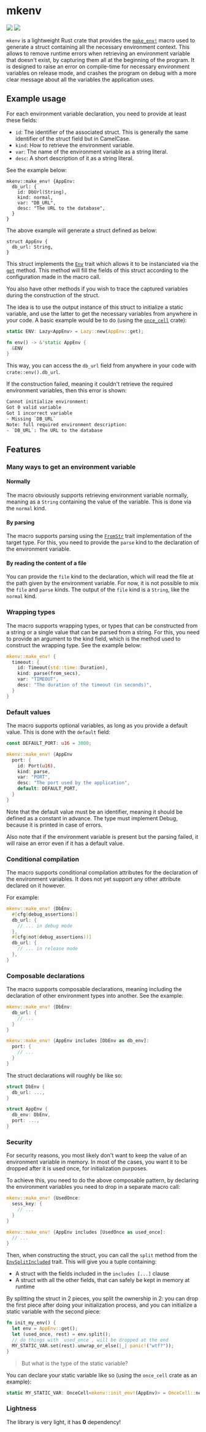 # mkenv

![](https://img.shields.io/crates/v/mkenv?style=flat-square) ![](https://img.shields.io/docsrs/mkenv?style=flat-square)

`mkenv` is a lightweight Rust crate that provides the [`make_env!`](https://docs.rs/mkenv/latest/mkenv/macro.make_env.html) macro used to generate a struct containing all the necessary environment context. This allows to remove runtime errors when retrieving an environment variable that doesn't exist, by capturing them all at the beginning of the program. It is designed to raise an error on compile-time for necessary environment variables on release mode, and crashes the program on debug with a more clear message about all the variables the application uses.

## Example usage

For each environment variable declaration, you need to provide at least these fields:
- `id`: The identifier of the associated struct. This is generally the same identifier of the struct field but in CamelCase.
- `kind`: How to retrieve the environment variable.
- `var`: The name of the environment variable as a string literal.
- `desc`: A short description of it as a string literal.

See the example below:

```rust,ignore
mkenv::make_env! {AppEnv:
  db_url: {
    id: DbUrl(String),
    kind: normal,
    var: "DB_URL",
    desc: "The URL to the database",
  }
}
```

The above example will generate a struct defined as below:
```rust,ignore
struct AppEnv {
  db_url: String,
}
```

This struct implements the [`Env`]() trait which allows it to be instanciated via the [`get`]() method. This method will fill the fields of this struct according to the configuration made in the macro call.

You also have other methods if you wish to trace the captured variables during the construction of the struct.

The idea is to use the output instance of this struct to initialize a static variable, and use the latter to get the necessary variables from anywhere in your code. A basic example would be to do (using the [`once_cell`]() crate):

```rust
static ENV: Lazy<AppEnv> = Lazy::new(AppEnv::get);

fn env() -> &'static AppEnv {
  &ENV
}
```

This way, you can access the `db_url` field from anywhere in your code with `crate::env().db_url`.

If the construction failed, meaning it couldn't retrieve the required environment variables, then this error is shown:
```txt
Cannot initialize environment:
Got 0 valid variable
Got 1 incorrect variable
- Missing `DB_URL`
Note: full required environment description:
- `DB_URL`: The URL to the database
```

## Features

### Many ways to get an environment variable

#### Normally

The macro obviously supports retrieving environment variable normally, meaning as a `String` containing the value of the variable. This is done via the `normal` kind.

#### By parsing

The macro supports parsing using the [`FromStr`]() trait implementation of the target type. For this, you need to provide the `parse` kind to the declaration of the environment variable.

#### By reading the content of a file

You can provide the `file` kind to the declaration, which will read the file at the path given by the environment variable. For now, it is not possible to mix the `file` and `parse` kinds. The output of the `file` kind is a `String`, like the `normal` kind.

### Wrapping types

The macro supports wrapping types, or types that can be constructed from a string or a single value that can be parsed from a string. For this, you need to provide an argument to the kind field, which is the method used to construct the wrapping type. See the example below:

```rust
mkenv::make_env! {
  timeout: {
    id: Timeout(std::time::Duration),
    kind: parse(from_secs),
    var: "TIMEOUT",
    desc: "The duration of the timeout (in seconds)",
  }
}
```

### Default values

The macro supports optional variables, as long as you provide a default value. This is done with the `default` field:

```rust
const DEFAULT_PORT: u16 = 3000;

mkenv::make_env! {AppEnv
  port: {
    id: Port(u16),
    kind: parse,
    var: "PORT",
    desc: "The port used by the application",
    default: DEFAULT_PORT,
  }
}
```

Note that the default value must be an identifier, meaning it should be defined as a constant in advance. The type must implement Debug, because it is printed in case of errors.

Also note that if the environment variable is present but the parsing failed, it will raise an error even if it has a default value.

### Conditional compilation

The macro supports conditional compilation attributes for the declaration of the environment variables. It does not yet support any other attribute declared on it however.

For example:

```rust
mkenv::make_env! {DbEnv:
  #[cfg(debug_assertions)]
  db_url: {
    // ... in debug mode
  },
  #[cfg(not(debug_assertions))]
  db_url: {
    // ... in release mode
  },
}
```

### Composable declarations

The macro supports composable declarations, meaning including the declaration of other environment types into another. See the example:

```rust
mkenv::make_env! {DbEnv:
  db_url: {
    // ...
  }
}

mkenv::make_env! {AppEnv includes [DbEnv as db_env]:
  port: {
    // ...
  }
}
```

The struct declarations will roughly be like so:

```rust
struct DbEnv {
  db_url: ...,
}

struct AppEnv {
  db_env: DbEnv,
  port: ...,
}
```

### Security

For security reasons, you most likely don't want to keep the value of an environment variable in memory. In most of the cases, you want it to be dropped after it is used once, for initialization purposes.

To achieve this, you need to do the above composable pattern, by declaring the environment variables you need to drop in a separate macro call:

```rust
mkenv::make_env! {UsedOnce:
  sess_key: {
    // ...
  }
}

mkenv::make_env! {AppEnv includes [UsedOnce as used_once]:
  // ...
}
```

Then, when constructing the struct, you can call the `split` method from the [`EnvSplitIncluded`]() trait. This will give you a tuple containing:
- A struct with the fields included in the `includes [...]` clause
- A struct with all the other fields, that can safely be kept in memory at runtime

By splitting the struct in 2 pieces, you split the ownership in 2: you can drop the first piece after doing your initialization process, and you can initialize a static variable with the second piece:

```rust
fn init_my_env() {
  let env = AppEnv::get();
  let (used_once, rest) = env.split();
  // do things with `used_once`, will be dropped at the end
  MY_STATIC_VAR.set(rest).unwrap_or_else(|_| panic!("wtf?"));
}
```

> But what is the type of the static variable?

You can declare your static variable like so (using the `once_cell` crate as an example):

```rust
static MY_STATIC_VAR: OnceCell<mkenv::init_env!(AppEnv)> = OnceCell::new();
```

### Lightness

The library is very light, it has **0** dependency!